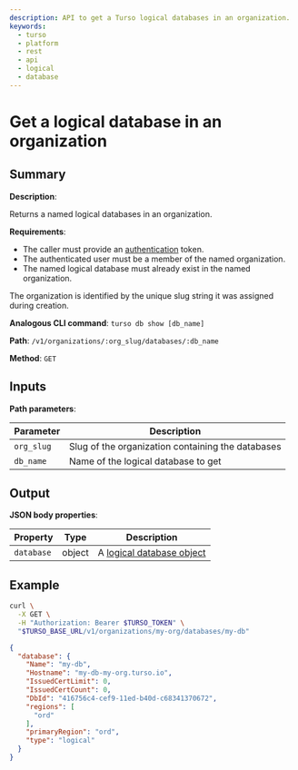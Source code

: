 ```yaml
---
description: API to get a Turso logical databases in an organization.
keywords:
  - turso
  - platform
  - rest
  - api
  - logical
  - database
---
```


# Get a logical database in an organization

## Summary

**Description**:

Returns a named logical databases in an organization.

**Requirements**:

- The caller must provide an [authentication] token.
- The authenticated user must be a member of the named organization.
- The named logical database must already exist in the named organization.

The organization is identified by the unique slug string it was assigned during
creation.

**Analogous CLI command**: `turso db show [db_name]`

**Path**: `/v1/organizations/:org_slug/databases/:db_name`

**Method**: `GET`

## Inputs

**Path parameters**:

| Parameter | Description |
| --- | --- |
| `org_slug`| Slug of the organization containing the databases |
| `db_name`| Name of the logical database to get |

## Output

**JSON body properties**:

| Property | Type | Description |
| --- | --- | --- |
| `database` | object | A [logical database object] |

## Example

```bash
curl \
  -X GET \
  -H "Authorization: Bearer $TURSO_TOKEN" \
  "$TURSO_BASE_URL/v1/organizations/my-org/databases/my-db"
```

```json
{
  "database": {
    "Name": "my-db",
    "Hostname": "my-db-my-org.turso.io",
    "IssuedCertLimit": 0,
    "IssuedCertCount": 0,
    "DbId": "416756c4-cef9-11ed-b40d-c68341370672",
    "regions": [
      "ord"
    ],
    "primaryRegion": "ord",
    "type": "logical"
  }
}
```


[authentication]: /reference/platform-rest-api/#authentication
[logical database object]: /reference/platform-rest-api/database#logical-database-object
